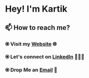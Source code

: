 # Hey! I'm Kartik


## 📫 How to reach me?

### ⦿ Visit my [Website](https://kartikag1.github.io/profile/) 🌐 <br>
### ⦿ Let's connect on [LinkedIn](https://www.linkedin.com/in/kartikag1/) 👨🏻‍💻 <br>
### ⦿ Drop Me an [Email](mailto:kartikag1@yahoo.com) 💌 <br>



